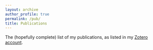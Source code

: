 ```yaml
---
layout: archive
author_profile: true
permalink: /pub/
title: Publications
---
```


The (hopefully complete) list of my publications, as listed in my [Zotero account](https://www.zotero.org/essepuntato/).

<div class="loader"></div>

<div id="pub"></div>

<script src="https://code.jquery.com/jquery-3.4.1.min.js"  integrity="sha256-CSXorXvZcTkaix6Yvo6HppcZGetbYMGWSFlBw8HfCJo=" crossorigin="anonymous"></script>
<script>
$.get("https://api.zotero.org/users/5306497/publications/items?include=bib&style=https://essepuntato.it/assets/csl/apa.csl&linkwrap=1&sort=date&itemType=-presentation", function( data ) {
    $.each(data, function(idx, val) {
        $(".loader").hide();
        $("#pub").append(val.bib);
    });
});
</script> 